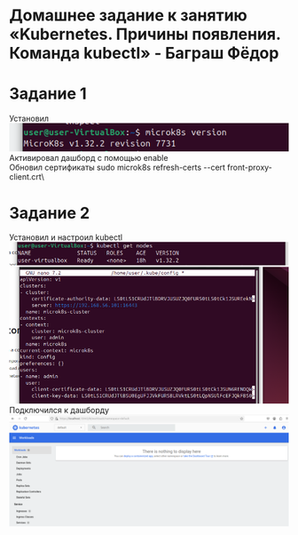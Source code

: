 # Домашнее задание к занятию «Kubernetes. Причины появления. Команда kubectl» - Баграш Фёдор

# Задание 1
Установил\
![](/img/Снимок%20экрана%202025-03-13%20200458.png)\
Активировал дашборд с помощью enable\
Обновил сертификаты sudo microk8s refresh-certs --cert front-proxy-client.crt\
# Задание 2
Установил и настроил kubectl\
![](/img/Снимок%20экрана%202025-03-13%20200621.png)
![](/img/Снимок%20экрана%202025-03-13%20200638.png)
Подключился к дашборду\
![](/img/Снимок%20экрана%202025-03-13%20200203.png)
